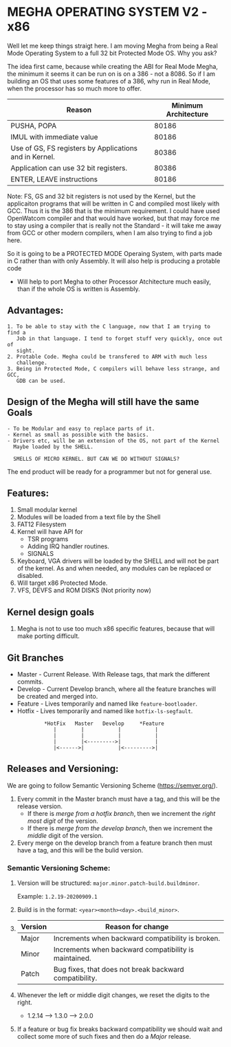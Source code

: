 # MEGHA OPERATING SYSTEM V2 - x86

Well let me keep things straigt here. I am moving Megha from being a Real Mode
Operating System to a full 32 bit Protected Mode OS. Why you ask?

The idea first came, because while creating the ABI for Real Mode Megha, the
minimum it seems it can be run on is on a 386 - not a 8086. So if I am
building an OS that uses some features of a 386, why run in Real Mode, when the
processor has so much more to offer.

|            Reason               |  Minimum Architecture    |
|---------------------------------|--------------------------|
|  PUSHA, POPA                    |         80186             |
|  IMUL with immediate value      |         80186             |
|  Use of GS, FS registers by Applications and in Kernel.  |  80386  | 
|  Application can use 32 bit registers. |  80386  |
|  ENTER, LEAVE instructions      |            80186             |

Note: FS, GS and 32 bit registers is not used by the Kernel, but the
applicaiton programs that will be written in C and compiled most likely with
GCC. Thus it is the 386 that is the minimum requirement. I could have used
OpenWatcom compiler and that would have worked, but that may force me to stay
using a compiler that is really not the Standard - it will take me away from
GCC or other modern compilers, when I am also trying to find a job here.

So it is going to be a PROTECTED MODE Operaing System, with parts made in C
rather than with only Assembly. It will also help is producing a protable code
- Will help to port Megha to other Processor Atchitecture much easily, than if
  the whole OS is written is Assembly.

## Advantages:
    1. To be able to stay with the C language, now that I am trying to find a
       Job in that language. I tend to forget stuff very quickly, once out of
       sight.
    2. Protable Code. Megha could be transfered to ARM with much less
       challenge.
    3. Being in Protected Mode, C compilers will behave less strange, and GCC,
       GDB can be used.

## Design of the Megha will still have the same Goals 
    - To be Modular and easy to replace parts of it. 
    - Kernel as small as possible with the basics.
    - Drivers etc, will be an extension of the OS, not part of the Kernel
      Maybe loaded by the SHELL.

      SMELLS OF MICRO KERNEL. BUT CAN WE DO WITHOUT SIGNALS?

The end product will be ready for a programmer but not for general use.

## Features:
1. Small modular kernel
2. Modules will be loaded from a text file by the Shell
3. FAT12 Filesystem
4. Kernel will have API for 
   * TSR programs
   * Adding IRQ handler routines.
   * SIGNALS
5. Keyboard, VGA drivers will be loaded by the SHELL and will not be part of
   the kernel. As and when needed, any modules can be replaced or disabled.
6. Will target x86 Protected Mode.
7. VFS, DEVFS and ROM DISKS (Not priority now)

## Kernel design goals
1. Megha is not to use too much x86 specific features, because that will make
   porting difficult. 

## Git Branches
* Master  - Current Release. With Release tags, that mark the different commits.
* Develop - Current Develop branch, where all the feature branches will be
            created and merged into.
* Feature - Lives temporarily and named like `feature-bootloader`.
* Hotfix  - Lives temporarily and named like `hotfix-ls-segfault`.
```
            *HotFix   Master   Develop     *Feature
               |        |           |           |
               |        |           |           |
               |        |<--------->|           |
               |<------>|           |<--------->|
```

## Releases and Versioning:
We are going to follow Semantic Versioning Scheme (https://semver.org/).

1. Every commit in the Master branch must have a tag, and this will be the
   release version.
   * If there is _merge from a hotfix branch_, then we increment the 
     _right most digit_ of the version.
   * If there is _merge from the develop branch_, then we increment the
     _middle_ digit of the version.
2. Every merge on the develop branch from a feature branch then must have a 
   tag, and this will be the bulid version. 

### Semantic Versioning Scheme:
1. Version will be structured:   `major.minor.patch-build.buildminor`.
   
   Example: `1.2.19-20200909.1`
  
2. Build is in the format: `<year><month><day>.<build_minor>`.
3. |Version| Reason for change|
   |-------|------------------|
   |Major| Increments when backward compatibility is broken.|
   |Minor| Increments when backward compatibility is maintained.|
   |Patch| Bug fixes, that does not break backward compatibility.|
4. Whenever the left or middle digit changes, we reset the digits to the right.
   * 1.2.14  -->  1.3.0  --> 2.0.0
5. If a feature or bug fix breaks backward compatibility we should wait and
   collect some more of such fixes and then do a *Major* release.
